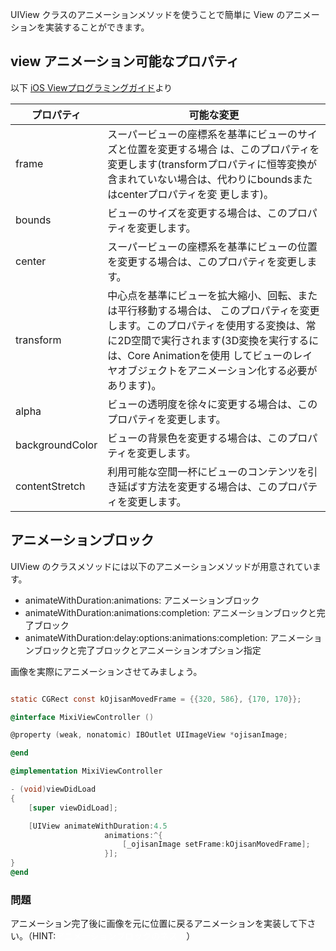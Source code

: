 UIView クラスのアニメーションメソッドを使うことで簡単に View のアニメーションを実装することができます。

## view アニメーション可能なプロパティ
以下 [iOS Viewプログラミングガイド](https://developer.apple.com/jp/devcenter/ios/library/documentation/ViewPG_iPhoneOS.pdf)より

プロパティ | 可能な変更
--- | ---
frame | スーパービューの座標系を基準にビューのサイズと位置を変更する場合 は、このプロパティを変更します(transformプロパティに恒等変換が 含まれていない場合は、代わりにboundsまたはcenterプロパティを変 更します)。
bounds | ビューのサイズを変更する場合は、このプロパティを変更します。
center | スーパービューの座標系を基準にビューの位置を変更する場合は、このプロパティを変更します。
transform | 中心点を基準にビューを拡大縮小、回転、または平行移動する場合は、 このプロパティを変更します。このプロパティを使用する変換は、常に2D空間で実行されます(3D変換を実行するには、Core Animationを使用 してビューのレイヤオブジェクトをアニメーション化する必要があります)。
alpha | ビューの透明度を徐々に変更する場合は、このプロパティを変更します。
backgroundColor | ビューの背景色を変更する場合は、このプロパティを変更します。
contentStretch | 利用可能な空間一杯にビューのコンテンツを引き延ばす方法を変更する場合は、このプロパティを変更します。

## アニメーションブロック

UIView のクラスメソッドには以下のアニメーションメソッドが用意されています。
* animateWithDuration:animations: アニメーションブロック
* animateWithDuration:animations:completion: アニメーションブロックと完了ブロック
* animateWithDuration:delay:options:animations:completion: アニメーションブロックと完了ブロックとアニメーションオプション指定

画像を実際にアニメーションさせてみましょう。

```objective-c

static CGRect const kOjisanMovedFrame = {{320, 586}, {170, 170}};

@interface MixiViewController ()

@property (weak, nonatomic) IBOutlet UIImageView *ojisanImage;

@end

@implementation MixiViewController

- (void)viewDidLoad
{
    [super viewDidLoad];

    [UIView animateWithDuration:4.5
                     animations:^{
                         [_ojisanImage setFrame:kOjisanMovedFrame];
                     }];
}
@end

```

### 問題
アニメーション完了後に画像を元に位置に戻るアニメーションを実装して下さい。（HINT:<font color="#ffffff">アニメーションブロックのネスト</font>）
